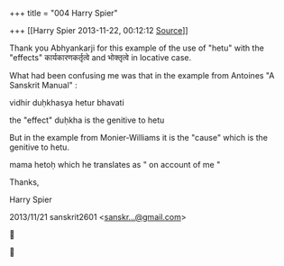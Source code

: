 +++
title = "004 Harry Spier"

+++
[[Harry Spier	2013-11-22, 00:12:12 [Source](https://groups.google.com/g/samskrita/c/qEFPsBee7T0)]]



Thank you Abhyankarji for this example of the use of "hetu" with the "effects" कार्यकारणकर्तृत्वे and भोक्तृत्वे in locative case. 

What had been confusing me was that in the example from Antoines "A Sanskrit Manual" :  

vidhir duḥkhasya hetur bhavati  

the "effect" duḥkha is the genitive to hetu

But in the example from Monier-Williams it is the "cause" which is the genitive to hetu.

mama hetoḥ which he translates as " on account of me "

  

  

Thanks,

Harry Spier

  

  

  

  

  
  

2013/11/21 sanskrit2601 \<[sanskr...@gmail.com]()\>  





